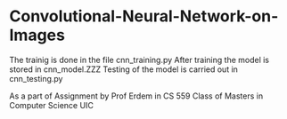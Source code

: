 # Convolutional-Neural-Network-on-Images

The trainig is done in the file cnn_training.py
After training the model is stored in cnn_model.ZZZ
Testing of the model is carried out in cnn_testing.py

As a part of Assignment by Prof Erdem in CS 559 Class of Masters in Computer Science UIC
